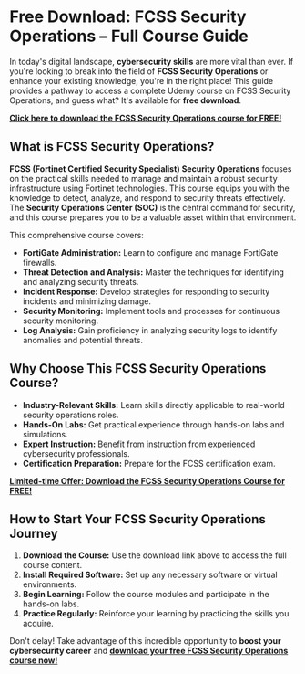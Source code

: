 # Free Download: FCSS Security Operations – Full Course Guide

In today's digital landscape, **cybersecurity skills** are more vital than ever. If you're looking to break into the field of **FCSS Security Operations** or enhance your existing knowledge, you're in the right place! This guide provides a pathway to access a complete Udemy course on FCSS Security Operations, and guess what? It's available for **free download**.

[**Click here to download the FCSS Security Operations course for FREE!**](https://udemywork.com/fcss-security-operations)

## What is FCSS Security Operations?

**FCSS (Fortinet Certified Security Specialist) Security Operations** focuses on the practical skills needed to manage and maintain a robust security infrastructure using Fortinet technologies. This course equips you with the knowledge to detect, analyze, and respond to security threats effectively. The **Security Operations Center (SOC)** is the central command for security, and this course prepares you to be a valuable asset within that environment.

This comprehensive course covers:

*   **FortiGate Administration:** Learn to configure and manage FortiGate firewalls.
*   **Threat Detection and Analysis:** Master the techniques for identifying and analyzing security threats.
*   **Incident Response:** Develop strategies for responding to security incidents and minimizing damage.
*   **Security Monitoring:** Implement tools and processes for continuous security monitoring.
*   **Log Analysis:** Gain proficiency in analyzing security logs to identify anomalies and potential threats.

## Why Choose This FCSS Security Operations Course?

*   **Industry-Relevant Skills:** Learn skills directly applicable to real-world security operations roles.
*   **Hands-On Labs:** Get practical experience through hands-on labs and simulations.
*   **Expert Instruction:** Benefit from instruction from experienced cybersecurity professionals.
*   **Certification Preparation:** Prepare for the FCSS certification exam.

[**Limited-time Offer: Download the FCSS Security Operations Course for FREE!**](https://udemywork.com/fcss-security-operations)

## How to Start Your FCSS Security Operations Journey

1.  **Download the Course:** Use the download link above to access the full course content.
2.  **Install Required Software:** Set up any necessary software or virtual environments.
3.  **Begin Learning:** Follow the course modules and participate in the hands-on labs.
4.  **Practice Regularly:** Reinforce your learning by practicing the skills you acquire.

Don't delay! Take advantage of this incredible opportunity to **boost your cybersecurity career** and **[download your free FCSS Security Operations course now!](https://udemywork.com/fcss-security-operations)**
